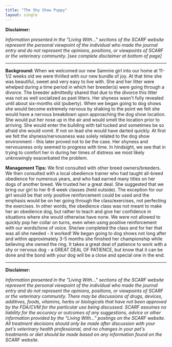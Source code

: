 ```yaml
---
title: "The Shy Show Puppy"
layout: single
---
```


**Disclaimer:**

_Information presented in the "Living With..." sections of the SCARF website represent the personal viewpoint of the individual who made the journal entry and do not represent the opinions, positions, or viewpoints of SCARF or the veterinary community. [see complete disclaimer at bottom of page]_

---

**Background:** When we welcomed our new Sammie girl into our home at
11-1/2 weeks old we were thrilled with our new bundle of joy. At that
time she was beautiful, sweet and very easy to live with. She and her
litter were whelped during a time period in which her breeder(s) were
going through a divorce. The breeder admittedly shared that due to the
divorce this litter was not as well socialized as past litters. Her
shyness wasn't fully revealed until about six-months old (puberty).
When we began going to dog shows she would become extremely nervous by
shaking to the point we felt she would have a nervous breakdown upon
approaching the dog show location. She would put her nose up in the air
and would smell the location prior to arriving. She would enter the
building with tail tucked and sometimes be so afraid she would vomit.
If not on lead she would have darted quickly. At first we felt the
shyness/nervousness was solely related to the dog show environment -
this later proved not to be the case. Her shyness and nervousness only
seemed to progress with time. In hindsight, we see that in trying to
comfort her in during her times of distress we most likely unknowingly
exacerbated the problem.

**Management Tips:** We first consulted with other breed
owners/breeders. We then consulted with a local obedience trainer who
had taught all-breed obedience for numerous years, and who had earned
many titles on her dogs of another breed. We trusted her a great deal.
She suggested that we bring our girl to her 6-8 week classes (held
outside). The exception for our girl would be that only positive
reinforcement could be used and the emphasis would be on her going
through the class/exercises, not perfecting the exercises. In other
words, the obedience class was not meant to make her an obedience dog,
but rather to teach and give her confidence in situations where she
would otherwise have none. We were not allowed to quickly pop her
collar on turns, even when using positive reinforcement with our
words/tone of voice. She/we completed the class and for her that was
all she needed - it worked! We began going to dog shows not long after
and within approximately 3-5 months she finished her championship while
believing she owned the ring. It takes a great deal of patience to work
with a shy or nervous dog - a GREAT DEAL OF PATIENCE, but know that it
can be done and the bond with your dog will be a close and special one
in the end.

---

**Disclaimer:**

_Information presented in the "Living With..." sections of the SCARF website represent the personal viewpoint of the individual who made the journal entry and do not represent the opinions, positions, or viewpoints of SCARF or the veterinary community. There may be discussions of drugs, devices, additives, foods, vitamins, herbs or biologicals that have not been approved by the FDA/CVM for the particular use being discussed. SCARF assumes no liability for the accuracy or outcomes of any suggestions, advice or other information provided by the "Living With..." postings on the SCARF website. All treatment decisions should only be made after discussion with your pet's veterinary health professional, and no changes in your pet's treatments or diet should be made based on any information found on the SCARF website._
